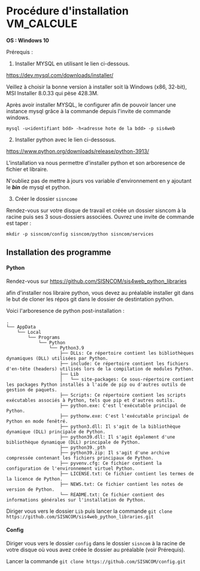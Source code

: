 
# Procédure d'installation VM_CALCULE

**OS : Windows 10**   
   

   Prérequis :      

1) Installer MYSQL en utilisant le lien ci-dessous.  
    
https://dev.mysql.com/downloads/installer/

Veillez à choisir la bonne version à installer soit là Windows (x86, 32-bit), MSI Installer	8.0.33	qui pèse 428.3M.

Après avoir installer MYSQL, le configurer afin de pouvoir lancer une instance mysql grâce à la commande depuis l'invite de commande windows.

```
mysql -u<identifiant bdd> -h<adresse hote de la bdd> -p sis4web
```

2) Installer python avec le lien ci-dessosus.

https://www.python.org/downloads/release/python-3913/

L'installation va nous permettre d'installer python et son arboresence de fichier et libraire.

N'oubliez pas de mettre à jours vos variable d'environnement en y ajoutant le ***bin*** de mysql et python. 

3) Créer le dossier ```sisncome``` 

Rendez-vous sur votre disque de travail et créée un dossier sisncom à la racine puis ses 3 sous-dossiers associées.
Ouvrez une invite de commande est taper : 

```mkdir -p sisncom/config sisncom/python sisncom/services```



## Installation des programme

#### Python

Rendez-vous sur https://github.com/SISNCOM/sis4web_python_libraries
   

afin d'installer nos libraire python, vous devez au préalable installer git dans le but de cloner les répos git dans le dossier de destintation python.

Voici l'arboresence de python post-installation : 

```
.
└── AppData
    └── Local
        └── Programs
            └── Python
                └── Python3.9
                    ├── DLLs: Ce répertoire contient les bibliothèques dynamiques (DLL) utilisées par Python.
                    ├── include: Ce répertoire contient les fichiers d'en-tête (headers) utilisés lors de la compilation de modules Python.
                    ├── Lib
                    │   └── site-packages: Ce sous-répertoire contient les packages Python installés à l'aide de pip ou d'autres outils de gestion de paquets.
                    ├── Scripts: Ce répertoire contient les scripts exécutables associés à Python, tels que pip et d'autres outils.
                    ├── python.exe: C'est l'exécutable principal de Python.
                    ├── pythonw.exe: C'est l'exécutable principal de Python en mode fenêtré.
                    ├── python3.dll: Il s'agit de la bibliothèque dynamique (DLL) principale de Python.
                    ├── python39.dll: Il s'agit également d'une bibliothèque dynamique (DLL) principale de Python.
                    ├── python39._pth 
                    ├── python39.zip: Il s'agit d'une archive compressée contenant les fichiers principaux de Python.
                    ├── pyvenv.cfg: Ce fichier contient la configuration de l'environnement virtuel Python.
                    ├── LICENSE.txt: Ce fichier contient les termes de la licence de Python.
                    ├── NEWS.txt: Ce fichier contient les notes de version de Python.
                    └── README.txt: Ce fichier contient des informations générales sur l'installation de Python.
```


Diriger vous vers le dossier ```Lib``` puis lancer la commande 
```git clone https://github.com/SISNCOM/sis4web_python_libraries.git```

#### Config

Diriger vous vers le dossier ```config``` dans le dossier ```sisncom``` à la racine de votre disque où vous avez créée le dossier au préalable (voir Prérequis). 

Lancer la commande ```git clone https://github.com/SISNCOM/config.git```


